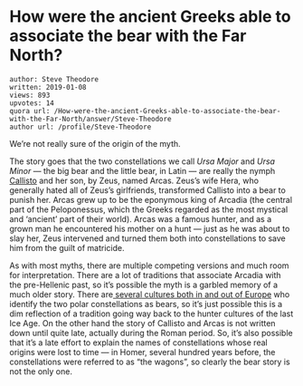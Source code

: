 # How were the ancient Greeks able to associate the bear with the Far North?

	author: Steve Theodore
	written: 2019-01-08
	views: 893
	upvotes: 14
	quora url: /How-were-the-ancient-Greeks-able-to-associate-the-bear-with-the-Far-North/answer/Steve-Theodore
	author url: /profile/Steve-Theodore


We’re not really sure of the origin of the myth.

The story goes that the two constellations we call _Ursa Major_ and _Ursa Minor_  — the big bear and the little bear, in Latin — are really the nymph [Callisto](https://www.theoi.com/Heroine/Kallisto.html) and her son, by Zeus, named Arcas. Zeus’s wife Hera, who generally hated all of Zeus’s girlfriends, transformed Callisto into a bear to punish her. Arcas grew up to be the eponymous king of Arcadia (the central part of the Peloponessus, which the Greeks regarded as the most mystical and ‘ancient’ part of their world). Arcas was a famous hunter, and as a grown man he encountered his mother on a hunt — just as he was about to slay her, Zeus intervened and turned them both into constellations to save him from the guilt of matricide.

As with most myths, there are multiple competing versions and much room for interpretation. There are a lot of traditions that associate Arcadia with the pre-Hellenic past, so it’s possible the myth is a garbled memory of a much older story. There are[ several cultures both in and out of Europe](https://en.wikipedia.org/wiki/Ursa_Major#Mythology) who identify the two polar constellations as bears, so it’s just possible this is a dim reflection of a tradition going way back to the hunter cultures of the last Ice Age. On the other hand the story of Callisto and Arcas is not written down until quite late, actually during the Roman period. So, it’s also possible that it’s a late effort to explain the names of constellations whose real origins were lost to time — in Homer, several hundred years before, the constellations were referred to as “the wagons”, so clearly the bear story is not the only one.

